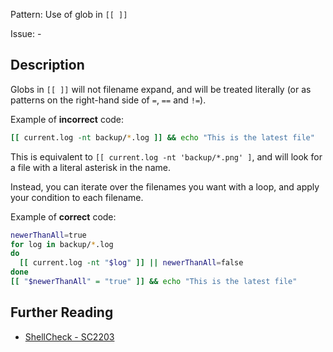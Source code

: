 Pattern: Use of glob in `[[ ]]`

Issue: -

## Description

Globs in `[[ ]]` will not filename expand, and will be treated literally (or as patterns on the right-hand side of `=`, `==` and `!=`).

Example of **incorrect** code:

```sh
[[ current.log -nt backup/*.log ]] && echo "This is the latest file"

```

This is equivalent to `[[ current.log -nt 'backup/*.png' ]`, and will look for a file with a literal asterisk in the name.

Instead, you can iterate over the filenames you want with a loop, and apply your condition to each filename.

Example of **correct** code:

```sh
newerThanAll=true
for log in backup/*.log
do
  [[ current.log -nt "$log" ]] || newerThanAll=false
done
[[ "$newerThanAll" = "true" ]] && echo "This is the latest file"
```

## Further Reading

* [ShellCheck - SC2203](https://github.com/koalaman/shellcheck/wiki/SC2203)

